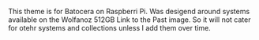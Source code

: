 This theme is for Batocera on Raspberri Pi. Was desigend around systems available on the Wolfanoz 512GB Link to the Past image. So it will not cater for otehr systems and collections unless I add them over time.
